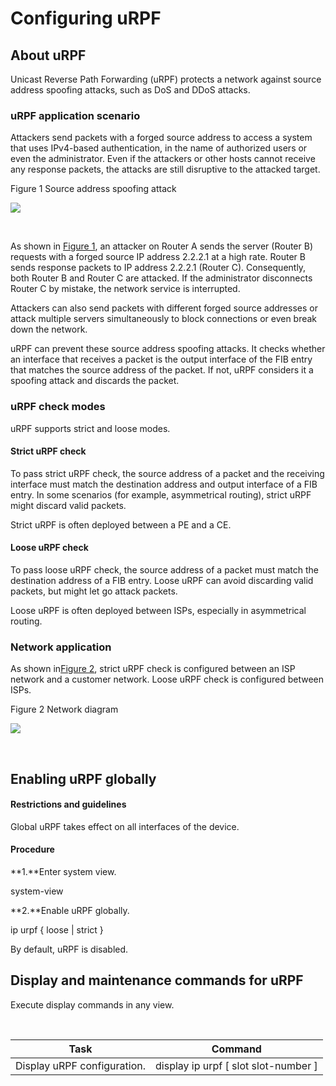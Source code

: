 
# Configuring uRPF

## About uRPF

Unicast Reverse Path Forwarding (uRPF) protects
a network against source address spoofing attacks, such as DoS and DDoS attacks.

### uRPF application scenario

Attackers send packets with a forged source
address to access a system that uses IPv4-based authentication, in the name of authorized
users or even the administrator. Even if the attackers or other hosts cannot
receive any response packets, the attacks are still disruptive to the attacked
target.

Figure 1 Source address spoofing attack

![](https://resource.h3c.com/en/202407/12/20240712_11705487_x_Img_x_png_0_2216082_294551_0.png)

‌

As shown in [Figure 1](#_Ref148066155), an
attacker on Router A sends the server (Router B) requests with a forged source
IP address 2.2.2.1 at a high rate. Router B sends response packets to IP
address 2.2.2.1 (Router C). Consequently, both Router B and Router C are
attacked. If the administrator disconnects Router C by mistake, the network
service is interrupted. 

Attackers can also send packets with
different forged source addresses or attack multiple servers simultaneously to
block connections or even break down the network.

uRPF can prevent these source address
spoofing attacks. It checks whether an interface that receives a packet is the
output interface of the FIB entry that matches the source address of the packet.
If not, uRPF considers it a spoofing attack and discards the packet. 

### uRPF check modes

uRPF supports strict and loose modes.

#### Strict uRPF check

To pass strict uRPF check, the source
address of a packet and the receiving interface must match the destination
address and output interface of a FIB entry. In some scenarios (for example, asymmetrical
routing), strict uRPF might discard valid packets.

Strict uRPF is often deployed between a PE
and a CE.

#### Loose uRPF check

To pass loose uRPF check, the source
address of a packet must match the destination address of a FIB entry. Loose uRPF
can avoid discarding valid packets, but might let go attack packets. 

Loose uRPF is often deployed between ISPs,
especially in asymmetrical routing.

### Network application

As shown in[Figure 2](#_Ref456705042), strict
uRPF check is configured between an ISP network and a customer network. Loose
uRPF check is configured between ISPs.

Figure 2 Network diagram

![](https://resource.h3c.com/en/202407/12/20240712_11705488_x_Img_x_png_1_2216082_294551_0.png)

‌

## Enabling uRPF globally

#### Restrictions and guidelines

Global uRPF takes effect on all interfaces
of the device.

#### Procedure

**1\.**Enter system view.

system-view

**2\.**Enable uRPF globally.

ip urpf { loose \| strict }

By default, uRPF is disabled.

## Display and maintenance commands for uRPF

Execute display
commands in any view.

 

| Task | Command |
| --- | --- |
| Display uRPF configuration. | display ip urpf \[ slot slot-number ] |

‌

 

